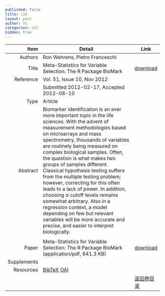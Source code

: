 ```yaml
---
published: false
title: i10
layout: post
author: Yu
categories: v51
hidden: true
---
```


| Item | Detail | Link |
|---:|---|---|
| Authors | Ron Wehrens, Pietro Franceschi| |
| Title |Meta-Statistics for Variable Selection: The R Package BioMark | [download](http://www.jstatsoft.org/v51/i10/paper) |
| Reference |Vol. 51, Issue 10, Nov 2012 | |
| | Submitted 2012-02-17, Accepted 2012-08-10| | 
| Type | Article| |
| Abstract | Biomarker identification is an ever more important topic in the life sciences. With the advent of measurement methodologies based on microarrays and mass spectrometry, thousands of variables are routinely being measured on complex biological samples. Often, the question is what makes two groups of samples different. Classical hypothesis testing suffers from the multiple testing problem; however, correcting for this often leads to a lack of power. In addition, choosing α cutoff levels remains somewhat arbitrary. Also in a regression context, a model depending on few but relevant variables will be more accurate and precise, and easier to interpret biologically.
| |
| Paper | Meta-Statistics for Variable Selection: The R Package BioMark  (application/pdf, 641.3 KB)| [download](http://www.jstatsoft.org/v51/i10/paper) |
| Supplements | | |
| Resources | [BibTeX](http://www.jstatsoft.org/v51/i10/bibtex) [OAI](http://www.jstatsoft.org/oai?verb=GetRecord&identifier=oai.jstatsoft/v51/i10&prefix=oai_dc)| |
| |  | [返回卷目录]({{site.baseurl}}/volume/v51.html) |